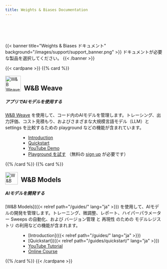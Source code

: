 ```yaml
---
title: Weights & Biases Documentation
---
```


<div style="padding-top:50px;">&nbsp;</div>
<div style="max-width:1200px; margin: 0 auto">
{{< banner title="Weights & Biases ドキュメント" background="/images/support/support_banner.png" >}}
ドキュメントが必要な製品を選択してください。
{{< /banner >}}

{{< cardpane >}}
{{% card %}}<div onclick="window.location.href='https://weave-docs.wandb.ai'" style="cursor: pointer;">

<div className="card-banner-icon" style="float:left;margin-right:10px !important; margin-top: -12px !important">
<img src="/img/weave-logo.svg" alt="W&B Weave logo" width="50" height="50"/>
</div>
<h2>W&B Weave</h2>

##### アプリでAIモデルを使用する

[W&B Weave](https://weave-docs.wandb.ai/) を使用して、コード内のAIモデルを管理します。トレーシング、出力評価、コスト見積もり、およびさまざまな大規模言語モデル（LLM）と settings を比較するための playground などの機能が含まれています。

- [Introduction](https://weave-docs.wandb.ai/)
- [Quickstart](https://weave-docs.wandb.ai/quickstart)
- [YouTube Demo](https://www.youtube.com/watch?v=IQcGGNLN3zo)
- [Playground を試す](https://wandb.ai/wandb/weave-playground/weave/playground) （無料の [sign up](https://wandb.ai/signup) が必要です）

</div>{{% /card %}}
{{% card %}}<div onclick="window.location.href='/guides'" style="cursor: pointer;">

<div className="card-banner-icon" style="float:left;margin-right:10px !important; margin-top: -12px !important">
<img src="/img/wandb-gold.svg" alt="W&B Models logo" width="40" height="40"/>
</div>
<h2>W&B Models</h2>

##### AIモデルを開発する

[W&B Models]({{< relref path="/guides/" lang="ja" >}}) を使用して、AIモデルの開発を管理します。トレーニング、微調整、レポート、ハイパーパラメーター Sweeps の自動化、および バージョン管理 と 再現性 のための モデルレジストリ の利用などの機能が含まれます。

- [Introduction]({{< relref path="/guides/" lang="ja" >}})
- [Quickstart]({{< relref path="/guides/quickstart/" lang="ja" >}})
- [YouTube Tutorial](https://www.youtube.com/watch?v=tHAFujRhZLA)
- [Online Course](https://wandb.ai/site/courses/101/)

</div>{{% /card %}}
{{< /cardpane >}}



</div>


<style>
.td-card-group { margin: 0 auto }
p { overflow: hidden; display: block; }
ul { margin-left: 50px; }
</style>
